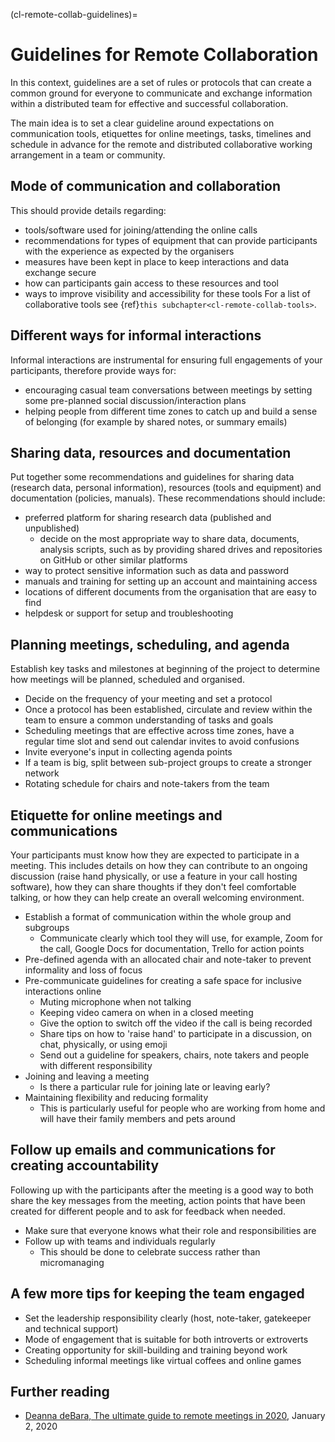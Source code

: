 (cl-remote-collab-guidelines)=
# Guidelines for Remote Collaboration

In this context, guidelines are a set of rules or protocols that can create a common ground for everyone to communicate and exchange information within a distributed team for effective and successful collaboration.

The main idea is to set a clear guideline around expectations on communication tools, etiquettes for online meetings, tasks, timelines and schedule in advance for the remote and distributed collaborative working arrangement in a team or community.

## Mode of communication and collaboration
<!---Add details and more points point to other chapters for details--->

This should provide details regarding:
- tools/software used for joining/attending the online calls
- recommendations for types of equipment that can provide participants with the experience as expected by the organisers
- measures have been kept in place to keep interactions and data exchange secure
- how can participants gain access to these resources and tool
- ways to improve visibility and accessibility for these tools
For a list of collaborative tools see {ref}`this subchapter<cl-remote-collab-tools>`.

## Different ways for informal interactions
<!---Add details and more points point to other chapters for details--->
Informal interactions are instrumental for ensuring full engagements of your participants, therefore provide ways for:
- encouraging casual team conversations between meetings by setting some pre-planned social discussion/interaction plans
- helping people from different time zones to catch up and build a sense of belonging (for example by shared notes, or summary emails)

## Sharing data, resources and documentation
<!---Add details and more points point to other chapters for details--->
Put together some recommendations and guidelines for sharing data (research data, personal information), resources (tools and equipment) and documentation (policies, manuals).
These recommendations should include:
- preferred platform for sharing research data (published and unpublished)
  - decide on the most appropriate way to share data, documents, analysis scripts, such as by providing shared drives and repositories on GitHub or other similar platforms
- way to protect sensitive information such as data and password
- manuals and training for setting up an account and maintaining access
- locations of different documents from the organisation that are easy to find
- helpdesk or support for setup and troubleshooting

## Planning meetings, scheduling, and agenda
<!---Add details and more points point to other chapters for details--->
Establish key tasks and milestones at beginning of the project to determine how meetings will be planned, scheduled and organised.
- Decide on the frequency of your meeting and set a protocol
- Once a protocol has been established, circulate and review within the team to ensure a common understanding of tasks and goals
- Scheduling meetings that are effective across time zones, have a regular time slot and send out calendar invites to avoid confusions
- Invite everyone's input in collecting agenda points
- If a team is big, split between sub-project groups to create a stronger network
- Rotating schedule for chairs and note-takers from the team

## Etiquette for online meetings and communications
<!---Add details and more points point to other chapters for details--->
Your participants must know how they are expected to participate in a meeting.
This includes details on how they can contribute to an ongoing discussion (raise hand physically, or use a feature in your call hosting software), how they can share thoughts if they don't feel comfortable talking, or how they can help create an overall welcoming environment.
- Establish a format of communication within the whole group and subgroups
  - Communicate clearly which tool they will use, for example, Zoom for the call, Google Docs for documentation, Trello for action points
- Pre-defined agenda with an allocated chair and note-taker to prevent informality and loss of focus
- Pre-communicate guidelines for creating a safe space for inclusive interactions online
  - Muting microphone when not talking
  - Keeping video camera on when in a closed meeting
  - Give the option to switch off the video if the call is being recorded
  - Share tips on how to 'raise hand' to participate in a discussion, on chat, physically, or using emoji
  - Send out a guideline for speakers, chairs, note takers and people with different responsibility
- Joining and leaving a meeting
  - Is there a particular rule for joining late or leaving early?
- Maintaining flexibility and reducing formality
  - This is particularly useful for people who are working from home and will have their family members and pets around

## Follow up emails and communications for creating accountability
<!---Add details and more points point to other chapters for details--->
Following up with the participants after the meeting is a good way to both share the key messages from the meeting, action points that have been created for different people and to ask for feedback when needed.
- Make sure that everyone knows what their role and responsibilities are
- Follow up with teams and individuals regularly
  - This should be done to celebrate success rather than micromanaging

## A few more tips for keeping the team engaged
<!---Add details and more points point to other chapters for details--->
- Set the leadership responsibility clearly (host, note-taker, gatekeeper and technical support)
- Mode of engagement that is suitable for both introverts or extroverts
- Creating opportunity for skill-building and training beyond work
- Scheduling informal meetings like virtual coffees and online games

## Further reading

- [Deanna deBara, The ultimate guide to remote meetings in 2020](https://slackhq.com/ultimate-guide-remote-meetings), January 2, 2020
